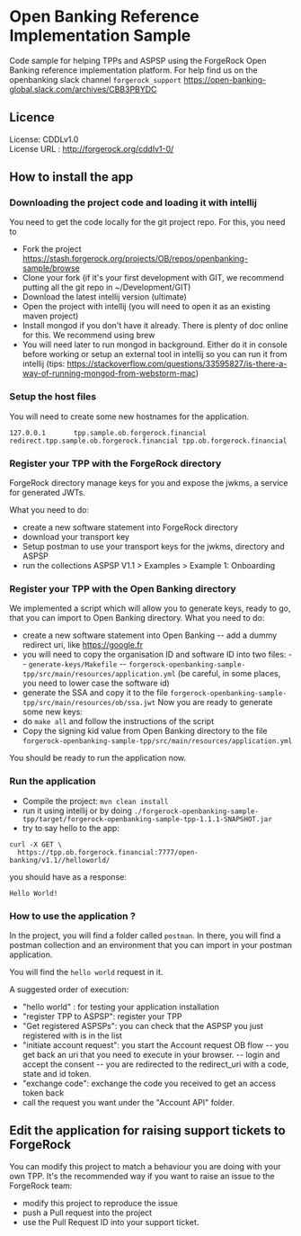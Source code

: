 <!--
 * The contents of this file are subject to the terms of the Common Development and
 * Distribution License (the License). You may not use this file except in compliance with the
 * License.
 *
 * You can obtain a copy of the License at legal/CDDLv1.0.txt. See the License for the
 * specific language governing permission and limitations under the License.
 *
 * When distributing Covered Software, include this CDDL Header Notice in each file and include
 * the License file at legal/CDDLv1.0.txt. If applicable, add the following below the CDDL
 * Header, with the fields enclosed by brackets [] replaced by your own identifying
 * information: "Portions copyright [year] [name of copyright owner]".
 *
 * Copyright 2018 ForgeRock AS.
-->
# Open Banking Reference Implementation Sample

Code sample for helping TPPs and ASPSP using the ForgeRock Open Banking reference implementation platform. For help find us on the openbanking slack channel `forgerock_support` https://open-banking-global.slack.com/archives/CBB3PBYDC

## Licence
License:	CDDLv1.0 \
License URL	: http://forgerock.org/cddlv1-0/


## How to install the app


### Downloading the project code and loading it with intellij

You need to get the code locally for the git project repo. For this, you need to

- Fork the project https://stash.forgerock.org/projects/OB/repos/openbanking-sample/browse
- Clone your fork (if it's your first development with GIT, we recommend putting all the git repo in ~/Development/GIT)
- Download the latest intellij version (ultimate)
- Open the project with intellij (you will need to open it as an existing maven project)
- Install mongod if you don't have it already. There is plenty of doc online for this. We recommend using brew
- You will need later to run mongod in background. Either do it in console before working or setup an external tool 
in intellij so you can run it from intellij (tips: https://stackoverflow.com/questions/33595827/is-there-a-way-of-running-mongod-from-webstorm-mac)


### Setup the host files

You will need to create some new hostnames for the application.

```$xslt
127.0.0.1		tpp.sample.ob.forgerock.financial redirect.tpp.sample.ob.forgerock.financial tpp.ob.forgerock.financial
```

### Register your TPP with the ForgeRock directory

ForgeRock directory manage keys for you and expose the jwkms, a service for generated JWTs.

What you need to do:
- create a new software statement into ForgeRock directory
- download your transport key
- Setup postman to use your transport keys for the jwkms, directory and ASPSP
- run the collections ASPSP V1.1 > Examples > Example 1: Onboarding

### Register your TPP with the Open Banking directory

We implemented a script which will allow you to generate keys, ready to go, that you can import to Open Banking directory.
What you need to do:
- create a new software statement into Open Banking
-- add a dummy redirect uri, like https://google.fr
- you will need to copy the organisation ID and software ID into two files:
-- `generate-keys/Makefile`
-- `forgerock-openbanking-sample-tpp/src/main/resources/application.yml` (be careful, in some places, you need to lower case the software id)
- generate the SSA and copy it to the file `forgerock-openbanking-sample-tpp/src/main/resources/ob/ssa.jwt`
Now you are ready to generate some new keys:
- do `make all` and follow the instructions of the script
- Copy the signing kid value from Open Banking directory to the file `forgerock-openbanking-sample-tpp/src/main/resources/application.yml`

You should be ready to run the application now.

### Run the application

- Compile the project: `mvn clean install`
- run it using intellij or by doing `./forgerock-openbanking-sample-tpp/target/forgerock-openbanking-sample-tpp-1.1.1-SNAPSHOT.jar`
- try to say hello to the app:

```$xslt
curl -X GET \
  https://tpp.ob.forgerock.financial:7777/open-banking/v1.1//helloworld/ 
```

you should have as a response:

```$xslt
Hello World!
```

### How to use the application ?

In the project, you will find a folder called `postman`. In there, you will find a postman collection and an environment that you can import in your postman application.

You will find the `hello world` request in it.

A suggested order of execution:
- "hello world" : for testing your application installation
- "register TPP to ASPSP": register your TPP
- "Get registered ASPSPs": you can check that the ASPSP you just registered with is in the list
- "initiate account request": you start the Account request OB flow
-- you get back an uri that you need to execute in your browser.
-- login and accept the consent
-- you are redirected to the redirect_uri with a code, state and id token.
- "exchange code": exchange the code you received to get an access token back
- call the request you want under the "Account API" folder.

## Edit the application for raising support tickets to ForgeRock

You can modify this project to match a behaviour you are doing with your own TPP. 
It's the recommended way if you want to raise an issue to the ForgeRock team:
- modify this project to reproduce the issue
- push a Pull request into the project
- use the Pull Request ID into your support ticket.
